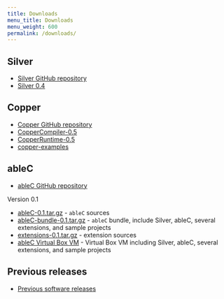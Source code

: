 ```yaml
---
title: Downloads
menu_title: Downloads
menu_weight: 600
permalink: /downloads/
---
```


## Silver

* [Silver GitHub repository](https://github.com/melt-umn/silver)
* [Silver 0.4](/downloads/silver-0.4.0.tar.gz)

## Copper

* [Copper GitHub repository](https://github.com/melt-umn/copper)
* [CopperCompiler-0.5](/downloads/CopperCompiler-0.5.jar)
* [CopperRuntime-0.5](/downloads/CopperRuntime-0.5.jar)
* [copper-examples](/downloads/copper_examples.tar.gz)

## ableC

* [ableC GitHub repository](https://github.com/melt-umn/ableC)

Version 0.1

* [ableC-0.1.tar.gz](/downloads/ableC-0.1.tar.gz) - ``ableC`` sources
* [ableC-bundle-0.1.tar.gz](/downloads/ableC-bundle-0.1.tar.gz)  - ``ableC`` bundle, include Silver, ableC, several extensions, and sample projects
* [extensions-0.1.tar.gz](/downloads/extensions-0.1.tar.gz) - extension sources
* [ableC Virtual Box VM](/downloads/ableC_artifact_virtual_box_vm.tar.gz) - Virtual Box VM including Silver, ableC, several extensions, and sample projects


## Previous releases

* [Previous software releases](previous-releases.html)

